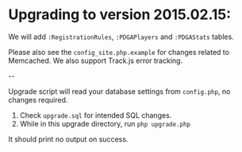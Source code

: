 Upgrading to version 2015.02.15:
================================

We will add `:RegistrationRules`, `:PDGAPlayers` and `:PDGAStats` tables.

Please also see the `config_site.php.example` for changes related to Memcached.
We also support Track.js error tracking.

--

Upgrade script will read your database settings from `config.php`, no changes required.

1. Check `upgrade.sql` for intended SQL changes.
2. While in this upgrade directory, run `php upgrade.php`

It should print no output on success.
